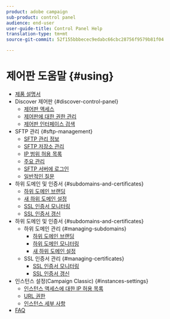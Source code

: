 ```yaml
---
product: adobe campaign
sub-product: control panel
audience: end-user
user-guide-title: Control Panel Help
translation-type: tm+mt
source-git-commit: 52f155bbbecec9edabc66cbc28756f9579b81f04

---
```



# 제어판 도움말 {#using}

+ [제품 설명서](control-panel-home.md)
+ Discover 제어판 {#discover-control-panel}
   + [제어판 액세스](discover/using/accessing-control-panel.md)
   + [제어판에 대한 권한 관리](discover/using/managing-permissions.md)
   + [제어판 인터페이스 검색](discover/using/discovering-the-interface.md)
+ SFTP 관리 {#sftp-management}
   + [SFTP 관리 정보](sftp/using/about-sftp-management.md)
   + [SFTP 저장소 관리](sftp/using/sftp-storage-management.md)
   + [IP 범위 허용 목록](sftp/using/ip-range-whitelisting.md)
   + [주요 관리](sftp/using/key-management.md)
   + [SFTP 서버에 로그인](sftp/using/logging-into-sftp-server.md)
   + [일반적인 질문](sftp/using/common-questions.md)
+ 하위 도메인 및 인증서 {#subdomains-and-certificates}
   + [하위 도메인 브랜딩](subdomains-certificates/using/subdomains-branding.md)
   + [새 하위 도메인 설정](subdomains-certificates/using/setting-up-new-subdomain.md)
   + [SSL 인증서 모니터링](subdomains-certificates/using/monitoring-ssl-certificates.md)
   + [SSL 인증서 갱신](subdomains-certificates/using/renewing-subdomain-certificate.md)
+ 하위 도메인 및 인증서 {#subdomains-and-certificates}
   + 하위 도메인 관리 {#managing-subdomains}
      + [하위 도메인 브랜딩](subdomains-certificates/using/subdomains-branding.md)
      + [하위 도메인 모니터링](subdomains-certificates/using/monitoring-subdomains.md)
      + [새 하위 도메인 설정](subdomains-certificates/using/setting-up-new-subdomain.md)
   + SSL 인증서 관리 {#managing-certificates}
      + [SSL 인증서 모니터링](subdomains-certificates/using/monitoring-ssl-certificates.md)
      + [SSL 인증서 갱신](subdomains-certificates/using/renewing-subdomain-certificate.md)
+ 인스턴스 설정(Campaign Classic) {#instances-settings}
   + [인스턴스 액세스에 대한 IP 허용 목록](instances-settings/using/ip-whitelisting-instance-access.md)
   + [URL 권한](instances-settings/using/url-permissions.md)
   + [인스턴스 세부 사항](instances-settings/using/instance-details.md)
+ [FAQ](faq.md)
